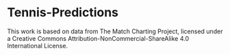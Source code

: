 # Tennis-Predictions
This work is based on data from The Match Charting Project, licensed under a Creative Commons Attribution-NonCommercial-ShareAlike 4.0 International License.
